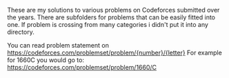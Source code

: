 These are my solutions to various problems on Codeforces submitted over the years.
There are subfolders for problems that can be easily fitted into one. If problem is crossing from many categories i didn't put it into any directory.

You can read problem statement on 
https://codeforces.com/problemset/problem/{number}/{letter}
For example for 1660C you would go to:
https://codeforces.com/problemset/problem/1660/C
